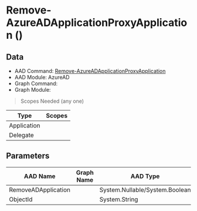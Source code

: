 # Remove-AzureADApplicationProxyApplication ()

## Data

+ AAD Command: [Remove-AzureADApplicationProxyApplication](https://docs.microsoft.com/en-us/powershell/module/AzureAD/Remove-AzureADApplicationProxyApplication)
+ AAD Module: AzureAD
+ Graph Command: [](https://docs.microsoft.com/en-us/powershell/module//)
+ Graph Module: 

> Scopes Needed (any one)

|Type|Scopes|
|---|---|
|Application||
|Delegate||

## Parameters

|AAD Name|Graph Name|AAD Type|Graph Type|Infos|
|---|---|---|---|---|
|RemoveADApplication||System.Nullable/System.Boolean|||
|ObjectId||System.String|||

